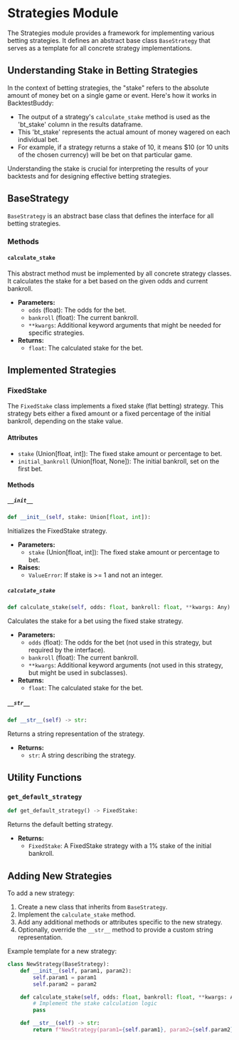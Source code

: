 # Strategies Module

The Strategies module provides a framework for implementing various betting strategies. It defines an abstract base class `BaseStrategy` that serves as a template for all concrete strategy implementations.

## Understanding Stake in Betting Strategies

In the context of betting strategies, the "stake" refers to the absolute amount of money bet on a single game or event. Here's how it works in BacktestBuddy:

- The output of a strategy's `calculate_stake` method is used as the 'bt_stake' column in the results dataframe.
- This 'bt_stake' represents the actual amount of money wagered on each individual bet.
- For example, if a strategy returns a stake of 10, it means $10 (or 10 units of the chosen currency) will be bet on that particular game.

Understanding the stake is crucial for interpreting the results of your backtests and for designing effective betting strategies.

## BaseStrategy

`BaseStrategy` is an abstract base class that defines the interface for all betting strategies.

### Methods

#### `calculate_stake`

This abstract method must be implemented by all concrete strategy classes. It calculates the stake for a bet based on the given odds and current bankroll.

- **Parameters:**
  - `odds` (float): The odds for the bet.
  - `bankroll` (float): The current bankroll.
  - `**kwargs`: Additional keyword arguments that might be needed for specific strategies.
- **Returns:**
  - `float`: The calculated stake for the bet.

## Implemented Strategies

### FixedStake

The `FixedStake` class implements a fixed stake (flat betting) strategy. This strategy bets either a fixed amount or a fixed percentage of the initial bankroll, depending on the stake value.

#### Attributes

- `stake` (Union[float, int]): The fixed stake amount or percentage to bet.
- `initial_bankroll` (Union[float, None]): The initial bankroll, set on the first bet.

#### Methods

##### `__init__`

``` python
def __init__(self, stake: Union[float, int]):
```

Initializes the FixedStake strategy.

- **Parameters:**
  - `stake` (Union[float, int]): The fixed stake amount or percentage to bet.
- **Raises:**
  - `ValueError`: If stake is >= 1 and not an integer.

##### `calculate_stake`

``` python
def calculate_stake(self, odds: float, bankroll: float, **kwargs: Any) -> float:
```

Calculates the stake for a bet using the fixed stake strategy.

- **Parameters:**
  - `odds` (float): The odds for the bet (not used in this strategy, but required by the interface).
  - `bankroll` (float): The current bankroll.
  - `**kwargs`: Additional keyword arguments (not used in this strategy, but might be used in subclasses).
- **Returns:**
  - `float`: The calculated stake for the bet.

##### `__str__`

``` python
def __str__(self) -> str:
```

Returns a string representation of the strategy.

- **Returns:**
  - `str`: A string describing the strategy.

## Utility Functions

### `get_default_strategy`

``` python
def get_default_strategy() -> FixedStake:
```

Returns the default betting strategy.

- **Returns:**
  - `FixedStake`: A FixedStake strategy with a 1% stake of the initial bankroll.

## Adding New Strategies

To add a new strategy:

1. Create a new class that inherits from `BaseStrategy`.
2. Implement the `calculate_stake` method.
3. Add any additional methods or attributes specific to the new strategy.
4. Optionally, override the `__str__` method to provide a custom string representation.

Example template for a new strategy:

``` python
class NewStrategy(BaseStrategy):
    def __init__(self, param1, param2):
        self.param1 = param1
        self.param2 = param2

    def calculate_stake(self, odds: float, bankroll: float, **kwargs: Any) -> float:
        # Implement the stake calculation logic
        pass

    def __str__(self) -> str:
        return f"NewStrategy(param1={self.param1}, param2={self.param2})"
```

